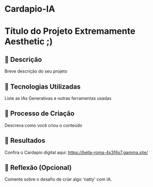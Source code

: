 # Cardapio-IA

# Título do Projeto Extremamente Aesthetic ;)

## 📒 Descrição
Breve descrição do seu projeto

## 🤖 Tecnologias Utilizadas
Liste as IAs Generativas e outras ferramentas usadas

## 🧐 Processo de Criação
Descreva como você criou o conteúdo

## 🚀 Resultados
Confira o Cardapio digital aqui: https://bella-roma-4x3f6s7.gamma.site/

## 💭 Reflexão (Opcional)
Comente sobre o desafio de criar algo 'natty' com IA.
